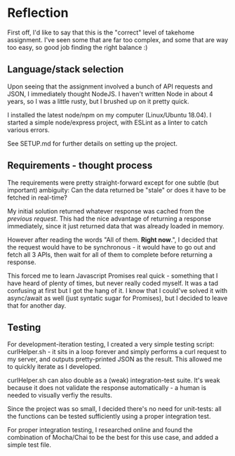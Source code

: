 # Reflection
First off, I'd like to say that this is the "correct" level of takehome assignment. I've seen some that are far too complex, and some that are way too easy, so good job finding the right balance :)

## Language/stack selection
Upon seeing that the assignment involved a bunch of API requests and JSON, I immediately thought NodeJS. I haven't written Node in about 4 years, so I was a little rusty, but I brushed up on it pretty quick.

I installed the latest node/npm on my computer (Linux/Ubuntu 18.04). I started a simple node/express project, with ESLint as a linter to catch various errors.

See SETUP.md for further details on setting up the project.

## Requirements - thought process
The requirements were pretty straight-forward except for one subtle (but important) ambiguity: Can the data returned be "stale" or does it have to be fetched in real-time?

My initial solution returned whatever response was cached from the *previous request*. This had the nice advantage of returning a response immediately, since it just returned data that was already loaded in memory.

However after reading the words "All of them. **Right now**.", I decided that the request would have to be synchronous - it would have to go out and fetch all 3 APIs, then wait for all of them to complete before returning a response.

This forced me to learn Javascript Promises real quick - something that I have heard of plenty of times, but never really coded myself. It was a tad confusing at first but I got the hang of it. I know that I could've solved it with async/await as well (just syntatic sugar for Promises), but I decided to leave that for another day.

## Testing
For development-iteration testing, I created a very simple testing script: curlHelper.sh - it sits in a loop forever and simply performs a curl request to my server, and outputs pretty-printed JSON as the result. This allowed me to quickly iterate as I developed.

curlHelper.sh can also double as a (weak) integration-test suite. It's weak because it does not validate the response automatically - a human is needed to visually verfiy the results.

Since the project was so small, I decided there's no need for unit-tests: all the functions can be tested sufficiently using a proper integration test.

For proper integration testing, I researched online and found the combination of Mocha/Chai to be the best for this use case, and added a simple test file.
